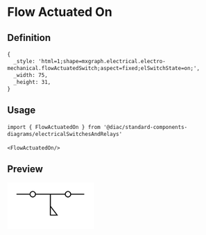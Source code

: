 # Flow Actuated On

## Definition

```
{
  _style: 'html=1;shape=mxgraph.electrical.electro-mechanical.flowActuatedSwitch;aspect=fixed;elSwitchState=on;',
  _width: 75,
  _height: 31,
}
```

## Usage

```
import { FlowActuatedOn } from '@diac/standard-components-diagrams/electricalSwitchesAndRelays'

<FlowActuatedOn/>
```

## Preview

<img src="./flow-actuated-on.png" width="200"/>

